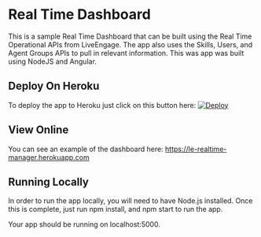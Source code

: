 # Real Time Dashboard

This is a sample Real Time Dashboard that can be built using the Real Time Operational APIs from LiveEngage. The app also uses the Skills, Users, and Agent Groups APIs to pull in relevant information. This was app was built using NodeJS and Angular.

## Deploy On Heroku

To deploy the app to Heroku just click on this button here: [![Deploy](https://www.herokucdn.com/deploy/button.svg)](https://heroku.com/deploy)

## View Online

You can see an example of the dashboard here: https://le-realtime-manager.herokuapp.com

## Running Locally

In order to run the app locally, you will need to have Node.js installed. Once this is complete, just run npm install, and npm start to run the app.

Your app should be running on localhost:5000.
